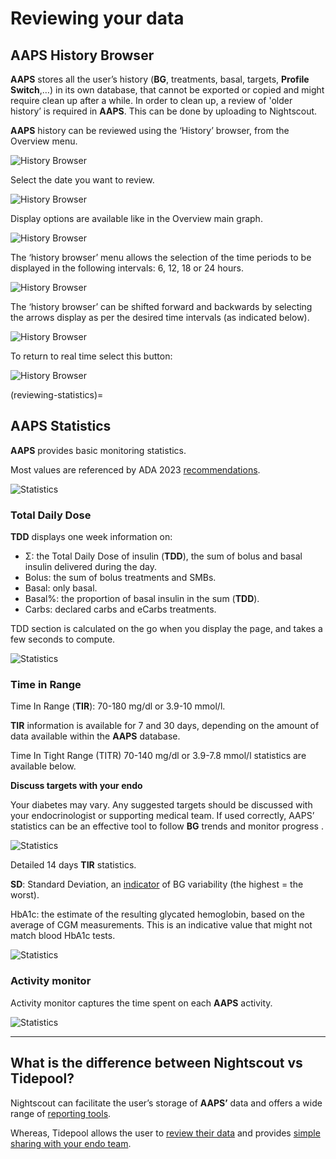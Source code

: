 # **Reviewing your data**

## **AAPS History Browser**

**AAPS** stores all the user’s history (__**BG**__, treatments, basal, targets, **Profile Switch**,…) in its own database, that cannot be exported or copied and might require clean up after a while. In order to clean up, a review of 'older history’ is required in **AAPS**. This can be done by uploading to Nightscout.

**AAPS** history can be reviewed using the ‘History’ browser, from the Overview menu.

![History Browser](../images/Maintenance/historybrowser.png)

Select the date you want to review.

![History Browser](../images/Maintenance/historybrowser2.png)

Display options are available like in the Overview main graph.

![History Browser](../images/Maintenance/historybrowser3.png)

The ‘history browser’ menu allows the selection of the time periods to be displayed in the following intervals: 6, 12, 18 or 24 hours.

![History Browser](../images/Maintenance/historybrowser4.png)

The ‘history browser’ can be shifted forward and backwards by selecting the arrows display as per the desired time intervals (as indicated below). 

![History Browser](../images/Maintenance/historybrowser5.png)

To return to real time select this button:

![History Browser](../images/Maintenance/historybrowser6.png)

(reviewing-statistics)=
## **AAPS Statistics**

**AAPS** provides basic monitoring statistics.

Most values are referenced by ADA 2023 [recommendations](https://diabetesjournals.org/care/article/46/Supplement_1/S97/148053/6-Glycemic-Targets-Standards-of-Care-in-Diabetes).

![Statistics](../images/Maintenance/statistics.png)

### Total Daily Dose

**TDD** displays one week information on:

- Σ: the Total Daily Dose of insulin (**TDD**), the sum of bolus and basal insulin delivered during the day.
- Bolus: the sum of bolus treatments and SMBs.
- Basal: only basal.
- Basal%: the proportion of basal insulin in the sum (**TDD**).
- Carbs: declared carbs and eCarbs treatments.

TDD section is calculated on the go when you display the page, and takes a few seconds to compute.

![Statistics](../images/Maintenance/statistics2.png)

### Time in Range

Time In Range (**TIR**): 70-180 mg/dl or 3.9-10 mmol/l.

**TIR** information is available for 7 and 30 days, depending on the amount of data available within the **AAPS** database.

Time In Tight Range (TITR) 70-140 mg/dl or 3.9-7.8 mmol/l statistics are available below.

**Discuss targets with your endo**

Your diabetes may vary. Any suggested targets should be discussed with your endocrinologist or supporting medical team. If used correctly, AAPS’ statistics can be an effective tool to follow __BG__ trends and monitor progress .

![Statistics](../images/Maintenance/statistics3.png)

Detailed 14 days **TIR** statistics.

**SD**: Standard Deviation, an [indicator](https://www.ncbi.nlm.nih.gov/pmc/articles/PMC3125941/) of BG variability (the highest = the worst).

HbA1c: the estimate of the resulting glycated hemoglobin, based on the average of CGM measurements. This is an indicative value that might not match blood HbA1c tests.

![Statistics](../images/Maintenance/statistics4.png)

### Activity monitor

Activity monitor captures the time spent on each **AAPS** activity.

![Statistics](../images/Maintenance/statistics5.png)

------

## **What is the difference between Nightscout vs Tidepool?** 

Nightscout can facilitate the user’s storage of **AAPS’** data and offers a wide range of [reporting tools](https://nightscout.github.io/nightscout/reports/).

Whereas, Tidepool allows the user to [review their data](https://www.tidepool.org/viewing-your-data) and provides [simple sharing with your endo team](https://www.tidepool.org/providers/how-it-works#tidepool-data-platform).